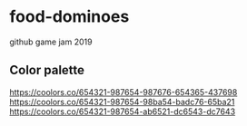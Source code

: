 # food-dominoes
github game jam 2019

## Color palette

https://coolors.co/654321-987654-987676-654365-437698
https://coolors.co/654321-987654-98ba54-badc76-65ba21
https://coolors.co/654321-987654-ab6521-dc6543-dc7643


